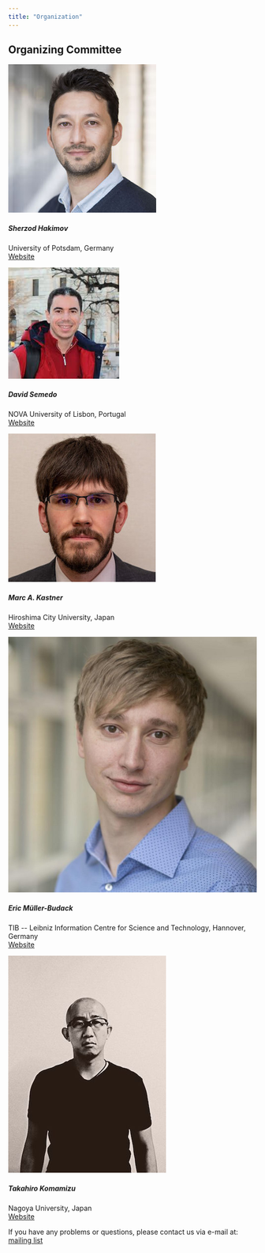 ```yaml
---
title: "Organization"
---
```


## Organizing Committee


<div class="row row-cols-1 row-cols-md-2 row-cols-lg-3 row-cols-xl-4 g-4">

  <div class="col">
    <div class="card">
      <img src="hakimov.jpg" class="card-img-top" alt="...">
      <div class="card-body">
        <h5 class="card-title">Sherzod Hakimov</h5>
        <p class="card-text">University of Potsdam, Germany<br><a href="https://sherzod-hakimov.github.io">Website</a></p>
      </div>
    </div>
  </div>

 <div class="col">
    <div class="card">
      <img src="semedo.jpg" class="card-img-top" alt="...">
      <div class="card-body">
        <h5 class="card-title">David Semedo</h5>
        <p class="card-text">NOVA University of Lisbon, Portugal<br><a href="https://muws-workshop.github.io/organization/">Website</a></p>
      </div>
    </div>
  </div>

  <div class="col">
    <div class="card">
      <img src="kastner.jpg" class="card-img-top" alt="...">
      <div class="card-body">
        <h5 class="card-title">Marc A. Kastner</h5>
        <p class="card-text">Hiroshima City University, Japan<br><a href="https://www.marc-kastner.com">Website</a></p>
      </div>
    </div>
  </div>
  
  <div class="col">
    <div class="card">
      <img src="mueller-budack.jpg" class="card-img-top" alt="...">
      <div class="card-body">
        <h5 class="card-title">Eric Müller-Budack</h5>
        <p class="card-text">TIB -- Leibniz Information Centre for Science and Technology, Hannover, Germany<br><a href="https://www.researchgate.net/profile/Eric-Mueller-Budack">Website</a></p>
      </div>
    </div>
  </div>

  <div class="col">
    <div class="card">
      <img src="komamizu.jpg" class="card-img-top" alt="...">
      <div class="card-body">
        <h5 class="card-title">Takahiro Komamizu</h5>
        <p class="card-text">Nagoya University, Japan<br><a href="https://taka-coma.pro/">Website</a></p>
      </div>
    </div>
  </div>
</div>

<!-- 
## Programme Committee

- Christian Otto, L3S Research Center, Germany
- Özge Alaçam, Bielefeld University, Germany
- Tuomo Hiippala, University of Helsinki, Finland
- Chihaya Matsuhira, Nagoya University, Japan
- Nils Murrugarra-Llerena, Weber State University, USA
- Arka Ujjal Dey, Computer Vision Center, Spain
- Ricardo Marcacini, University of Sao Paulo, Brazil
- Janina Wildfeuer, University of Groningen, Netherlands
- Raffaella Bernardi, University of Trento, Italy
- Antonio Tejero-de-Pablos, Cyber Agent Inc., Japan
- Philipp Sadler, University of Potsdam, Germany
- Nikolai Ilinykh, University of Gothenburg, Sweden
- Yankun Wu, Osaka University, Japan
- Sandro Pezzelle, University of Amsterdam, Netherlands

-->

If you have any problems or questions, please contact us via e-mail at: [mailing list](mailto:muws-workshop@listserv.dfn.de)
